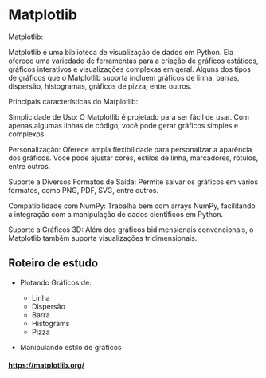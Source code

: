 # Matplotlib 

Matplotlib:

Matplotlib é uma biblioteca de visualização de dados em Python. Ela oferece uma variedade de ferramentas para a criação de gráficos estáticos, gráficos interativos e visualizações complexas em geral. Alguns dos tipos de gráficos que o Matplotlib suporta incluem gráficos de linha, barras, dispersão, histogramas, gráficos de pizza, entre outros.

Principais características do Matplotlib:

Simplicidade de Uso: O Matplotlib é projetado para ser fácil de usar. Com apenas algumas linhas de código, você pode gerar gráficos simples e complexos.

Personalização: Oferece ampla flexibilidade para personalizar a aparência dos gráficos. Você pode ajustar cores, estilos de linha, marcadores, rótulos, entre outros.

Suporte a Diversos Formatos de Saída: Permite salvar os gráficos em vários formatos, como PNG, PDF, SVG, entre outros.

Compatibilidade com NumPy: Trabalha bem com arrays NumPy, facilitando a integração com a manipulação de dados científicos em Python.

Suporte a Gráficos 3D: Além dos gráficos bidimensionais convencionais, o Matplotlib também suporta visualizações tridimensionais.

## Roteiro de estudo

* Plotando Gráficos de: 
  * Linha
  * Dispersão
  * Barra
  * Histograms
  * Pizza
  
* Manipulando estilo de gráficos


#### https://matplotlib.org/
